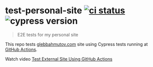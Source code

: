 # test-personal-site [![ci status][ci image]][ci url] ![cypress version](https://img.shields.io/badge/cypress-6.4.0-brightgreen)
> E2E tests for my personal site

This repo tests [glebbahmutov.com](https://glebbahmutov.com/) site using Cypress tests running at [GitHub Actions](https://glebbahmutov.com/blog/trying-github-actions/).

Watch video [Test External Site Using GitHub Actions](https://www.youtube.com/watch?v=4TeSOj2Iy_Q)

[ci image]: https://github.com/bahmutov/test-personal-site/workflows/ci/badge.svg?branch=main
[ci url]: https://github.com/bahmutov/test-personal-site/actions
